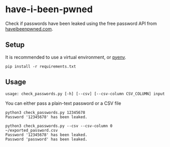 # have-i-been-pwned

Check if passwords have been leaked using the free password API from [haveibeenpwned.com](haveibeenpwned.com).

## Setup
It is recommended to use a virtual environment, or [pyenv](https://github.com/pyenv/pyenv).
```
pip install -r requirements.txt
```

## Usage
```
usage: check_passwords.py [-h] [--csv] [--csv-column CSV_COLUMN] input
```

You can either pass a plain-text password or a CSV file
```
python3 check_passwords.py 12345678
Password '12345678' has been leaked.
```

```
python3 check_passwords.py --csv --csv-column 0 ~/exported_password.csv 
Password '12345678' has been leaked.
Password 'password' has been leaked.
```
